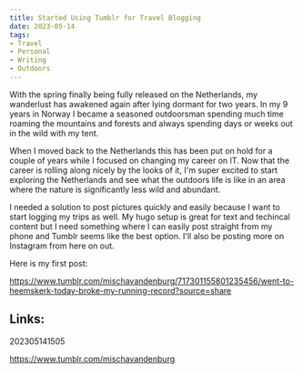 ```yaml
---
title: Started Using Tumblr for Travel Blogging
date: 2023-05-14
tags:
- Travel
- Personal
- Writing
- Outdoors
---
```


With the spring finally being fully released on the Netherlands, my wanderlust has awakened again after lying dormant for two years. In my 9 years in Norway I became a seasoned outdoorsman spending much time roaming the mountains and forests and always spending days or weeks out in the wild with my tent. 

When I moved back to the Netherlands this has been put on hold for a couple of years while I focused on changing my career on IT. Now that the career is rolling along nicely by the looks of it, I'm super excited to start exploring the Netherlands and see what the outdoors life is like in an area where the nature is significantly less wild and abundant. 

I needed a solution to post pictures quickly and easily because I want to start logging my trips as well. My hugo setup is great for text and techincal content but I need something where I can easily post straight from my phone and Tumblr seems like the best option. I'll also be posting more on Instagram from here on out. 

Here is my first post: 

https://www.tumblr.com/mischavandenburg/717301155801235456/went-to-heemskerk-today-broke-my-running-record?source=share

## Links:

202305141505

https://www.tumblr.com/mischavandenburg
